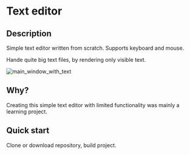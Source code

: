 #  Text editor

## Description

Simple text editor written from scratch. Supports keyboard and mouse.

Hande quite big text files, by rendering only visible text.

![main_window_with_text](https://gitlab.com/Phoenix510/text-editor/-/wikis/uploads/103757c3cb8ff3907372761c8a528544/image.png)

## Why?

Creating this simple text editor with limited functionality was mainly a learning project.
## Quick start

Clone or download repository, build project.

